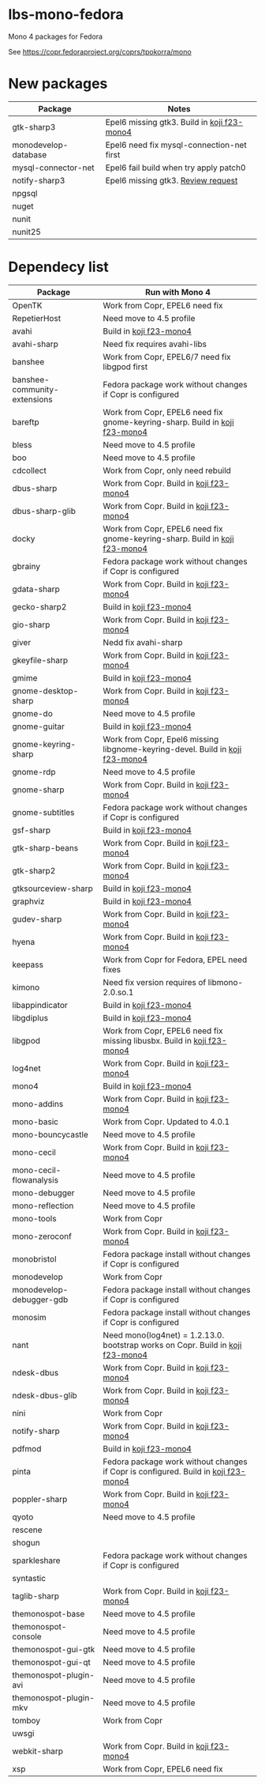 # lbs-mono-fedora
Mono 4 packages for Fedora

See https://copr.fedoraproject.org/coprs/tpokorra/mono

# New packages
Package                        |Notes
-------------------------------|-----
gtk-sharp3                     |Epel6 missing gtk3. Build in [koji f23-mono4](http://koji.fedoraproject.org/koji/buildinfo?buildID=637565)
monodevelop-database           |Epel6 need fix mysql-connection-net first
mysql-connector-net            |Epel6 fail build when try apply patch0
notify-sharp3                  |Epel6 missing gtk3. [Review request](https://bugzilla.redhat.com/show_bug.cgi?id=1222662)
npgsql                         |
nuget                          |
nunit                          |
nunit25                        |

# Dependecy list
Package                        |Run with Mono 4
-------------------------------|---------------
OpenTK                         |Work from Copr, EPEL6 need fix
RepetierHost                   |Need move to 4.5 profile
avahi                          |Build in [koji f23-mono4](http://koji.fedoraproject.org/koji/buildinfo?buildID=637529)
avahi-sharp                    |Need fix requires avahi-libs
banshee                        |Work from Copr, EPEL6/7 need fix libgpod first
banshee-community-extensions   |Fedora package work without changes if Copr is configured
bareftp                        |Work from Copr, EPEL6 need fix gnome-keyring-sharp. Build in [koji f23-mono4](http://koji.fedoraproject.org/koji/buildinfo?buildID=637654)
bless                          |Need move to 4.5 profile
boo                            |Need move to 4.5 profile
cdcollect                      |Work from Copr, only need rebuild
dbus-sharp                     |Work from Copr. Build in [koji f23-mono4](http://koji.fedoraproject.org/koji/buildinfo?buildID=637535)
dbus-sharp-glib                |Work from Copr. Build in [koji f23-mono4](http://koji.fedoraproject.org/koji/buildinfo?buildID=637598)
docky                          |Work from Copr, EPEL6 need fix gnome-keyring-sharp. Build in [koji f23-mono4](http://koji.fedoraproject.org/koji/buildinfo?buildID=637641)
gbrainy                        |Fedora package work without changes if Copr is configured
gdata-sharp                    |Work from Copr. Build in [koji f23-mono4](http://koji.fedoraproject.org/koji/buildinfo?buildID=637551)
gecko-sharp2                   |Build in [koji f23-mono4](http://koji.fedoraproject.org/koji/buildinfo?buildID=637633)
gio-sharp                      |Work from Copr. Build in [koji f23-mono4](http://koji.fedoraproject.org/koji/buildinfo?buildID=637541)
giver                          |Nedd fix avahi-sharp
gkeyfile-sharp                 |Work from Copr. Build in [koji f23-mono4](http://koji.fedoraproject.org/koji/buildinfo?buildID=637609)
gmime                          |Build in [koji f23-mono4](http://koji.fedoraproject.org/koji/buildinfo?buildID=637667)
gnome-desktop-sharp            |Work from Copr. Build in [koji f23-mono4](http://koji.fedoraproject.org/koji/buildinfo?buildID=637547)
gnome-do                       |Need move to 4.5 profile
gnome-guitar                   |Build in [koji f23-mono4](http://koji.fedoraproject.org/koji/buildinfo?buildID=637679)
gnome-keyring-sharp            |Work from Copr, Epel6 missing libgnome-keyring-devel. Build in [koji f23-mono4](http://koji.fedoraproject.org/koji/buildinfo?buildID=637615)
gnome-rdp                      |Need move to 4.5 profile
gnome-sharp                    |Work from Copr. Build in [koji f23-mono4](http://koji.fedoraproject.org/koji/buildinfo?buildID=637538)
gnome-subtitles                |Fedora package work without changes if Copr is configured
gsf-sharp                      |Build in [koji f23-mono4](http://koji.fedoraproject.org/koji/buildinfo?buildID=637661)
gtk-sharp-beans                |Work from Copr. Build in [koji f23-mono4](http://koji.fedoraproject.org/koji/buildinfo?buildID=637622)
gtk-sharp2                     |Work from Copr. Build in [koji f23-mono4](http://koji.fedoraproject.org/koji/buildinfo?buildID=637531)
gtksourceview-sharp            |Build in [koji f23-mono4](http://koji.fedoraproject.org/koji/buildinfo?buildID=637666)
graphviz                       |Build in [koji f23-mono4](http://koji.fedoraproject.org/koji/buildinfo?buildID=637540)
gudev-sharp                    |Work from Copr. Build in [koji f23-mono4](http://koji.fedoraproject.org/koji/buildinfo?buildID=637553)
hyena                          |Work from Copr. Build in [koji f23-mono4](http://koji.fedoraproject.org/koji/buildinfo?buildID=637653)
keepass                        |Work from Copr for Fedora, EPEL need fixes
kimono                         |Need fix version requires of libmono-2.0.so.1
libappindicator                |Build in [koji f23-mono4](http://koji.fedoraproject.org/koji/buildinfo?buildID=637662)
libgdiplus                     |Build in [koji f23-mono4](http://koji.fedoraproject.org/koji/buildinfo?buildID=637589)
libgpod                        |Work from Copr, EPEL6 need fix missing libusbx. Build in [koji f23-mono4](http://koji.fedoraproject.org/koji/buildinfo?buildID=637552)
log4net                        |Work from Copr. Build in [koji f23-mono4](http://koji.fedoraproject.org/koji/buildinfo?buildID=637559)
mono4                          |Build in [koji f23-mono4](http://koji.fedoraproject.org/koji/buildinfo?buildID=637599)
mono-addins                    |Work from Copr. Build in [koji f23-mono4](http://koji.fedoraproject.org/koji/buildinfo?buildID=637575)
mono-basic                     |Work from Copr. Updated to 4.0.1
mono-bouncycastle              |Need move to 4.5 profile
mono-cecil                     |Work from Copr. Build in [koji f23-mono4](http://koji.fedoraproject.org/koji/buildinfo?buildID=637639)
mono-cecil-flowanalysis        |Need move to 4.5 profile
mono-debugger                  |Need move to 4.5 profile
mono-reflection                |Need move to 4.5 profile
mono-tools                     |Work from Copr
mono-zeroconf                  |Work from Copr. Build in [koji f23-mono4](http://koji.fedoraproject.org/koji/buildinfo?buildID=637550)
monobristol                    |Fedora package install without changes if Copr is configured
monodevelop                    |Work from Copr
monodevelop-debugger-gdb       |Fedora package install without changes if Copr is configured
monosim                        |Fedora package install without changes if Copr is configured
nant                           |Need mono(log4net) = 1.2.13.0. bootstrap works on Copr. Build in [koji f23-mono4](http://koji.fedoraproject.org/koji/buildinfo?buildID=637570)
ndesk-dbus                     |Work from Copr. Build in [koji f23-mono4](http://koji.fedoraproject.org/koji/buildinfo?buildID=637549)
ndesk-dbus-glib                |Work from Copr. Build in [koji f23-mono4](http://koji.fedoraproject.org/koji/buildinfo?buildID=637632)
nini                           |Work from Copr
notify-sharp                   |Work from Copr. Build in [koji f23-mono4](http://koji.fedoraproject.org/koji/buildinfo?buildID=637624)
pdfmod                         |Build in [koji f23-mono4](http://koji.fedoraproject.org/koji/buildinfo?buildID=637668)
pinta                          |Fedora package work without changes if Copr is configured. Build in [koji f23-mono4](http://koji.fedoraproject.org/koji/buildinfo?buildID=637640)
poppler-sharp                  |Work from Copr. Build in [koji f23-mono4](http://koji.fedoraproject.org/koji/buildinfo?buildID=637545)
qyoto                          |Need move to 4.5 profile
rescene                        |
shogun                         |
sparkleshare                   |Fedora package work without changes if Copr is configured
syntastic                      |
taglib-sharp                   |Work from Copr. Build in [koji f23-mono4](http://koji.fedoraproject.org/koji/buildinfo?buildID=637613)
themonospot-base               |Need move to 4.5 profile
themonospot-console            |Need move to 4.5 profile
themonospot-gui-gtk            |Need move to 4.5 profile
themonospot-gui-qt             |Need move to 4.5 profile
themonospot-plugin-avi         |Need move to 4.5 profile
themonospot-plugin-mkv         |Need move to 4.5 profile
tomboy                         |Work from Copr
uwsgi                          |
webkit-sharp                   |Work from Copr. Build in [koji f23-mono4](http://koji.fedoraproject.org/koji/buildinfo?buildID=637607)
xsp                            |Work from Copr, EPEL6 need fix
